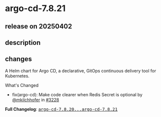 # argo-cd-7.8.21

## release on 20250402

## description

## changes

A Helm chart for Argo CD, a declarative, GitOps continuous delivery tool for Kubernetes.

What's Changed

* fix(argo-cd): Make code clearer when Redis Secret is optional by <a class="user-mention notranslate" data-hovercard-type="user" data-hovercard-url="/users/mkilchhofer/hovercard" data-octo-click="hovercard-link-click" data-octo-dimensions="link_type:self" href="https://github.com/mkilchhofer">@mkilchhofer</a> in <a class="issue-link js-issue-link" data-error-text="Failed to load title" data-id="2964498168" data-permission-text="Title is private" data-url="https://github.com/argoproj/argo-helm/issues/3228" data-hovercard-type="pull_request" data-hovercard-url="/argoproj/argo-helm/pull/3228/hovercard" href="https://github.com/argoproj/argo-helm/pull/3228">#3228</a>

<strong>Full Changelog</strong>: <a class="commit-link" href="https://github.com/argoproj/argo-helm/compare/argo-cd-7.8.20...argo-cd-7.8.21"><tt>argo-cd-7.8.20...argo-cd-7.8.21</tt></a>

